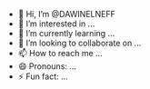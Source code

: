 - 👋 Hi, I’m @DAWINELNEFF
- 👀 I’m interested in ...
- 🌱 I’m currently learning ...
- 💞️ I’m looking to collaborate on ...
- 📫 How to reach me ...
- 😄 Pronouns: ...
- ⚡ Fun fact: ...

<!---
DAWINELNEFF/DAWINELNEFF is a ✨ special ✨ repository because its `README.md` (this file) appears on your GitHub profile.
You can click the Preview link to take a look at your changes.
--->
